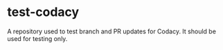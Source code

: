 # test-codacy
A repository used to test branch and PR updates for Codacy. It should be used for testing only. 


